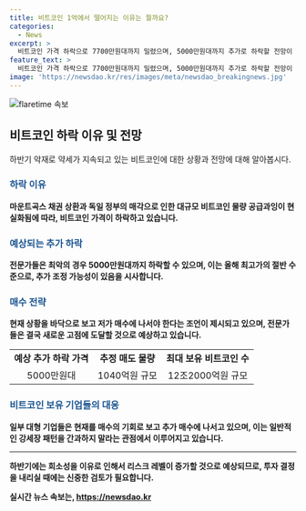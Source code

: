 ```yaml
---
title: 비트코인 1억에서 떨어지는 이유는 뭘까요?
categories:
  - News
excerpt: >
  비트코인 가격 하락으로 7700만원대까지 밀렸으며, 5000만원대까지 추가로 하락할 전망이 나왔다. 잔인한 7월이라는 표현도 나올 정도로, 마운트곡스 채무 상환과 독일 정부의 비트코인 매각 때문에 대규모 물량이 쏟아질 것이 우려되고 있다. 전문가들은 추가 조정 가능성에 힘을 싣고 있으며, 고래투자자들은 저가 매수에 나서고 있다. 어떤 전문가들은 현재를 바닥으로 간주하고 저가 매수에 나서야 한다는 조언도 내놓고 있다.
feature_text: >
  비트코인 가격 하락으로 7700만원대까지 밀렸으며, 5000만원대까지 추가로 하락할 전망이 나왔다. 잔인한 7월이라는 표현도 나올 정도로, 마운트곡스 채무 상환과 독일 정부의 비트코인 매각 때문에 대규모 물량이 쏟아질 것이 우려되고 있다. 전문가들은 추가 조정 가능성에 힘을 싣고 있으며, 고래투자자들은 저가 매수에 나서고 있다. 어떤 전문가들은 현재를 바닥으로 간주하고 저가 매수에 나서야 한다는 조언도 내놓고 있다.
image: 'https://newsdao.kr/res/images/meta/newsdao_breakingnews.jpg'
---
```


<p><img src="https://newsdao.kr/res/images/meta/newsdao_breakingnews.jpg" alt="flaretime 속보" /></p>

<h2 data-ke-size="size26">비트코인 하락 이유 및 전망</h2>

<p data-ke-size="size16">하반기 악재로 약세가 지속되고 있는 비트코인에 대한 상황과 전망에 대해 알아봅시다.</p>

<h3><b><span style="color: #1a5490;">하락 이유</span><b></h3>

<p data-ke-size="size16">마운트곡스 채권 상환과 독일 정부의 매각으로 인한 대규모 비트코인 물량 공급과잉이 현실화됨에 따라, 비트코인 가격이 하락하고 있습니다.</p>

<h3><b><span style="color: #1a5490;">예상되는 추가 하락</span><b></h3>

<p data-ke-size="size16">전문가들은 최악의 경우 5000만원대까지 하락할 수 있으며, 이는 올해 최고가의 절반 수준으로, 추가 조정 가능성이 있음을 시사합니다.</p>

<h3><b><span style="color: #1a5490;">매수 전략</span><b></h3>

<p data-ke-size="size16">현재 상황을 바닥으로 보고 저가 매수에 나서야 한다는 조언이 제시되고 있으며, 전문가들은 결국 새로운 고점에 도달할 것으로 예상하고 있습니다.</p>

<table>
  <tr>
    <td style="text-align: center; height: 17px;"><b>예상 추가 하락 가격</b></td>
    <td style="text-align: center; height: 17px;"><b>추정 매도 물량</b></td>
    <td style="text-align: center; height: 17px;"><b>최대 보유 비트코인 수</b></td>
  </tr>
  <tr>
    <td style="text-align: center; height: 17px;">5000만원대</td>
    <td style="text-align: center; height: 17px;">1040억원 규모</td>
    <td style="text-align: center; height: 17px;">12조2000억원 규모</td>
  </tr>
</table>

<h3><b><span style="color: #1a5490;">비트코인 보유 기업들의 대응</span><b></h3>

<p data-ke-size="size16">일부 대형 기업들은 현재를 매수의 기회로 보고 추가 매수에 나서고 있으며, 이는 일반적인 강세장 패턴을 간과하지 말라는 관점에서 이루어지고 있습니다.</p>

<hr>

<p data-ke-size="size16">하반기에는 희소성을 이유로 인해서 리스크 레벨이 증가할 것으로 예상되므로, 투자 결정을 내리실 때에는 신중한 검토가 필요합니다.</p>
실시간 뉴스 속보는, <a href="https://newsdao.kr" rel="dofollow">https://newsdao.kr</a>


